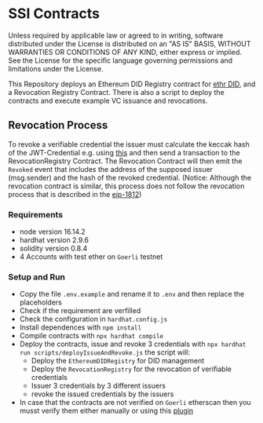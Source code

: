 # SSI Contracts

Unless required by applicable law or agreed to in writing, software distributed under the License is distributed on an "AS IS" BASIS, WITHOUT WARRANTIES OR CONDITIONS OF ANY KIND, either express or implied. See the License for the specific language governing permissions and limitations under the License.

This Repository deploys an Ethereum DID Registry contract for [ethr DID](https://github.com/uport-project/ethr-did), and a Revocation Registry Contract. There is also a script to deploy the contracts and execute example VC issuance and revocations.

## Revocation Process
To revoke a verifiable credential the issuer must calculate the keccak hash of the JWT-Credential e.g. using [this](https://emn178.github.io/online-tools/keccak_256.html) and then send a transaction to the RevocationRegistry Contract. The Revocation Contract will then emit the `Revoked` event that includes the address of the supposed issuer (msg.sender) and the hash of the revoked credential. (Notice: Although the revocation contract is similar, this process does not follow the revocation process that is described in the [eip-1812](https://github.com/ethereum/EIPs/blob/master/EIPS/eip-1812.md#revocation))

### Requirements
* node version 16.14.2
* hardhat version 2.9.6
* solidity version 0.8.4
* 4 Accounts with test ether on `Goerli` testnet

### Setup and Run
* Copy the file `.env.example` and rename it to `.env` and then replace the placeholders
* Check if the requirement are verfilled
* Check the configuration in `hardhat.config.js`
* Install dependences with `npm install`
* Compile contracts with `npx hardhat compile`
* Deploy the contracts, issue and revoke 3 credentials with `npx hardhat run scripts/deployIssueAndRevoke.js` the script will:
    * Deploy the `EthereumDIDRegistry` for DID management
    * Deploy the `RevocationRegistry` for the revocation of verifiable credentials
    * Issuer 3 credentials by 3 different issuers
    * revoke the issued credentials by the issuers
* In case that the contracts are not verified on `Goerli` etherscan then you musst verify them either manually or using this [plugin](https://hardhat.org/plugins/nomiclabs-hardhat-etherscan.html)
